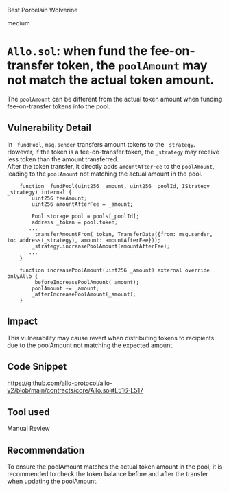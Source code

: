 Best Porcelain Wolverine

medium

# `Allo.sol`: when fund the fee-on-transfer token, the `poolAmount` may not match the actual token amount.
The `poolAmount` can be different from the actual token amount when funding fee-on-transfer tokens into the pool.

## Vulnerability Detail

In `_fundPool`, `msg.sender` transfers amount tokens to the `_strategy`. However, if the token is a fee-on-transfer token, the `_strategy` may receive less token than the amount transferred.  
After the token transfer, it directly adds `amountAfterFee` to the `poolAmount`, leading to the  `poolAmount` not matching the actual amount in the pool.

```solidity
    function _fundPool(uint256 _amount, uint256 _poolId, IStrategy _strategy) internal {
        uint256 feeAmount;
        uint256 amountAfterFee = _amount;

        Pool storage pool = pools[_poolId];
        address _token = pool.token;
       ...
        _transferAmountFrom(_token, TransferData({from: msg.sender, to: address(_strategy), amount: amountAfterFee}));
        _strategy.increasePoolAmount(amountAfterFee);
       ...
    }
```

```solidity
    function increasePoolAmount(uint256 _amount) external override onlyAllo {
        _beforeIncreasePoolAmount(_amount);
        poolAmount += _amount;
        _afterIncreasePoolAmount(_amount);
    }
```

## Impact
This vulnerability may cause revert when distributing tokens to recipients due to the poolAmount not matching the expected amount.

## Code Snippet
https://github.com/allo-protocol/allo-v2/blob/main/contracts/core/Allo.sol#L516-L517

## Tool used

Manual Review

## Recommendation
To ensure the poolAmount matches the actual token amount in the pool, it is recommended to check the token balance before and after the transfer when updating the poolAmount.